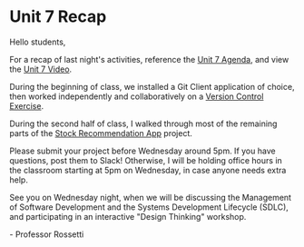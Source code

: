 # Unit 7 Recap

Hello students,

For a recap of last night's activities, reference the [Unit 7 Agenda](https://github.com/prof-rossetti/nyu-info-2335-201805/blob/master/units/unit-7/agenda.md), and view the [Unit 7 Video](http://nyustern.mediasite.com/Mediasite/Play/9475a3508c3b45fdb1dea497792323cd1d).

During the beginning of class, we installed a Git Client application of choice, then worked independently and collaboratively on a [Version Control Exercise](https://github.com/prof-rossetti/nyu-info-2335-201805/blob/master/exercises/version-control/exercise.md).

During the second half of class, I walked through most of the remaining parts of the [Stock Recommendation App](https://github.com/prof-rossetti/nyu-info-2335-201805/blob/master/projects/stocks-app/project.md) project.

Please submit your project before Wednesday around 5pm. If you have questions, post them to Slack! Otherwise, I will be holding office hours in the classroom starting at 5pm on Wednesday, in case anyone needs extra help.

See you on Wednesday night, when we will be discussing the Management of Software Development and the Systems Development Lifecycle (SDLC), and participating in an interactive "Design Thinking" workshop.

\- Professor Rossetti
